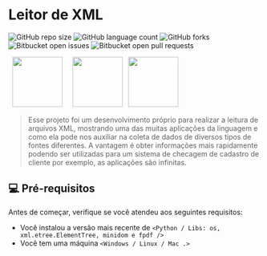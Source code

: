 # Leitor de XML

![GitHub repo size](https://img.shields.io/github/repo-size/Leonardo-Monaro/Leitor-XML?style=for-the-badge)
![GitHub language count](https://img.shields.io/github/languages/count/Leonardo-Monaro/Leitor-XML?style=for-the-badge)
![GitHub forks](https://img.shields.io/github/forks/Leonardo-Monaro/Leitor-XML?style=for-the-badge)
![Bitbucket open issues](https://img.shields.io/bitbucket/issues/Leonardo-Monaro/Leitor-XML?style=for-the-badge)
![Bitbucket open pull requests](https://img.shields.io/bitbucket/pr-raw/Leonardo-Monaro/Leitor-XML?style=for-the-badge)

<div display="inline">
&nbsp;&nbsp;<img width=100 src="https://cdn.jsdelivr.net/gh/devicons/devicon@latest/icons/python/python-original-wordmark.svg" />&nbsp;&nbsp;
&nbsp;&nbsp;<img width=100 src="https://cdn.jsdelivr.net/gh/devicons/devicon@latest/icons/scikitlearn/scikitlearn-original.svg" />&nbsp;&nbsp;
  <img width=100 src="https://cdn.jsdelivr.net/gh/devicons/devicon@latest/icons/pandas/pandas-original-wordmark.svg" />
<div>

> Esse projeto foi um desenvolvimento próprio para realizar a leitura de arquivos XML, mostrando uma das muitas aplicações da linguagem e como ela pode nos auxiliar na coleta
> de dados de diversos tipos de fontes diferentes. A vantagem é obter informações mais rapidamente podendo ser utilizadas para um sistema de checagem de cadastro de cliente
> por exemplo, as aplicações são infinitas.

## 💻 Pré-requisitos

Antes de começar, verifique se você atendeu aos seguintes requisitos:

- Você instalou a versão mais recente de `<Python / Libs: os, xml.etree.ElementTree, minidom e fpdf />` 
- Você tem uma máquina `<Windows / Linux / Mac .>`
